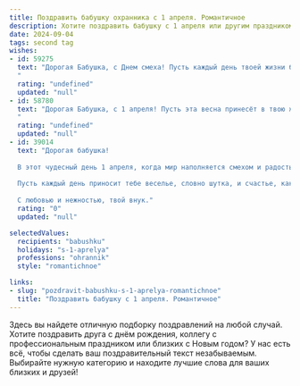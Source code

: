 ```yaml
---
title: Поздравить бабушку охранника с 1 апреля. Романтичное
description: Хотите поздравить бабушку с 1 апреля или другим праздником? Наш ИИ создаст незабываемое поздравление, а вы обязательно выделитесь среди других.  
date: 2024-09-04
tags: second tag
wishes:
- id: 59275
  text: "Дорогая Бабушка, с Днем смеха! Пусть каждый день твоей жизни будет наполнен радостью и любовью, как  тебе это удается делать с нашей безопасностью.  Ты - наш главный охранник, и не только от беды, но и от хандры. Пусть же улыбка никогда не сходит с твоего лица, а сердце всегда будет  спокойно и тепло.
  "
  rating: "undefined"
  updated: "null"
- id: 58780
  text: "Дорогая Бабушка, с 1 апреля! Пусть эта весна принесёт в твою жизнь больше света, радости и поводов для улыбки. Твоя сила и мудрость – настоящая защита, как щит от любых невзгод. Спасибо, что ты всегда рядом, как надежный охранник нашего счастья. С любовью и благодарностью!
  "
  rating: "undefined"
  updated: "null"
- id: 39014
  text: "Дорогая бабушка!
  
  В этот чудесный день 1 апреля, когда мир наполняется смехом и радостью, хочу поздравить тебя с праздником! Как охранник нашего семейного счастья, ты всегда бережно охраняешь тепло и уют, наполняя наши сердца любовью.
  
  Пусть каждый день приносит тебе веселье, словно шутка, и счастье, как яркое весеннее солнышко. Спасибо за твою мудрость и заботу, которыми ты щедро делишься с нами. Пусть в жизни будет больше легкости и улыбок, а наши теплыми воспоминаниями всегда согревают тебя.
  
  С любовью и нежностью, твой внук."
  rating: "0"
  updated: "null"

selectedValues:
  recipients: "babushku"
  holidays: "s-1-aprelya"
  professions: "ohrannik"
  style: "romantichnoe"

links:
- slug: "pozdravit-babushku-s-1-aprelya-romantichnoe"
  title: "Поздравить бабушку с 1 апреля. Романтичное"
---
```


Здесь вы найдете отличную подборку поздравлений на любой случай. 
Хотите поздравить друга с днём рождения, коллегу с профессиональным праздником или близких с Новым годом? У нас есть всё, чтобы сделать ваш поздравительный текст незабываемым. Выбирайте нужную категорию и находите лучшие слова для ваших близких и друзей!
